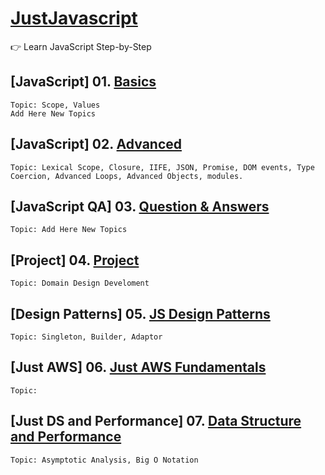 # [JustJavascript](https://justjavascript.com/)

:point_right: Learn JavaScript Step-by-Step

## [JavaScript] 01. [Basics](https://github.com/kambleaa007/Javascript/tree/master/1.%20JavaScript%20Basics)

    Topic: Scope, Values
    Add Here New Topics

## [JavaScript] 02. [Advanced](https://github.com/kambleaa007/Javascript/tree/master/2.%20JavaScript%20Advanced)

    Topic: Lexical Scope, Closure, IIFE, JSON, Promise, DOM events, Type Coercion, Advanced Loops, Advanced Objects, modules.

## [JavaScript QA] 03. [Question & Answers](https://github.com/kambleaa007/Javascript/tree/master/3.%20JavaScript%20QA)

    Topic: Add Here New Topics

## [Project] 04. [Project](https://github.com/kambleaa007/Javascript/tree/master/4.%20Project)

    Topic: Domain Design Develoment

## [Design Patterns] 05. [JS Design Patterns](https://github.com/kambleaa007/Javascript/tree/master/5.%20Design%20Patterns)

    Topic: Singleton, Builder, Adaptor

## [Just AWS] 06. [Just AWS Fundamentals](https://github.com/kambleaa007/Javascript/tree/master/6.%20AWS)

    Topic:

## [Just DS and Performance] 07. [Data Structure and Performance](https://github.com/kambleaa007/Javascript/tree/master/7.%20DS%20%26%20Performance)

    Topic: Asymptotic Analysis, Big O Notation   